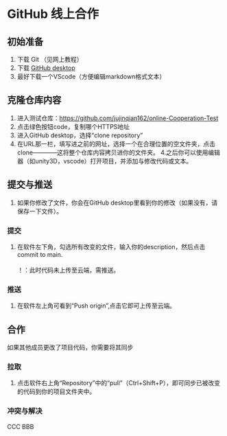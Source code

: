 # GitHub 线上合作
## 初始准备

1. 下载 Git （见网上教程）
2. 下载  [GitHub desktop](https://desktop.github.com/)
3. 最好下载一个VScode（方便编辑markdown格式文本）

## 克隆仓库内容
1. 进入测试仓库：https://github.com/jujinqian162/online-Cooperation-Test
2. 点击绿色按钮code，复制哪个HTTPS地址
2. 进入GitHub desktop，选择“clone repository”
3. 在URL那一栏，填写进之前的网址，选择一个在合理位置的空文件夹，点击clone————这将整个仓库内容拷贝进你的文件夹。
4.之后你可以使用编辑器（如unity3D，vscode）打开项目，并添加与修改代码或文本。
## 提交与推送
1.  如果你修改了文件，你会在GitHub desktop里看到你的修改（如果没有，请保存一下文件）。
### 提交
1. 在软件左下角，勾选所有改变的文件，输入你的description，然后点击commit to main. \
\
！：此时代码未上传至云端，需推送。
### 推送
1. 在软件左上角可看到“Push origin”,点击它即可上传至云端。

## 合作
如果其他成员更改了项目代码，你需要将其同步
### 拉取
1. 点击软件右上角“Repository”中的“pull”（Ctrl+Shift+P），即可同步已被改变的代码到你的项目文件夹中。 

### 冲突与解决
CCC
BBB